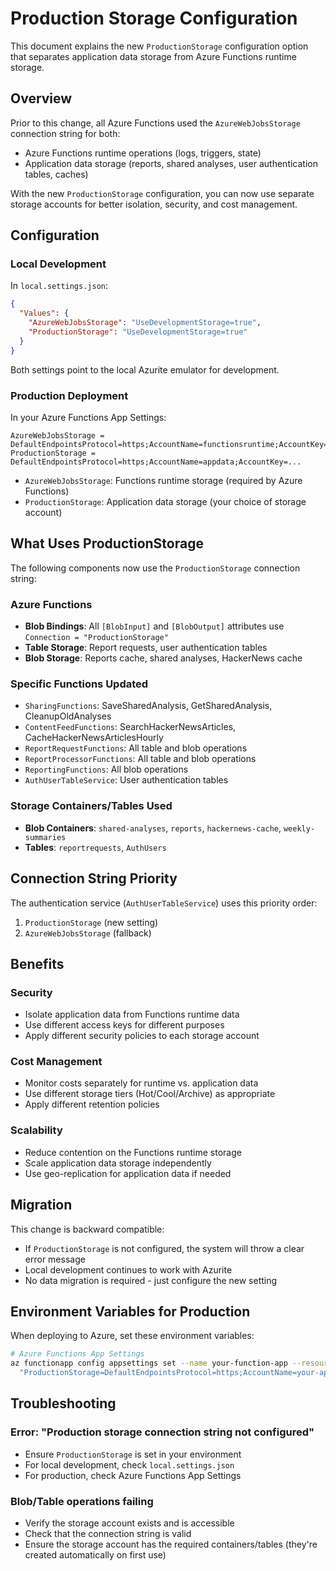 # Production Storage Configuration

This document explains the new `ProductionStorage` configuration option that separates application data storage from Azure Functions runtime storage.

## Overview

Prior to this change, all Azure Functions used the `AzureWebJobsStorage` connection string for both:
- Azure Functions runtime operations (logs, triggers, state)
- Application data storage (reports, shared analyses, user authentication tables, caches)

With the new `ProductionStorage` configuration, you can now use separate storage accounts for better isolation, security, and cost management.

## Configuration

### Local Development

In `local.settings.json`:
```json
{
  "Values": {
    "AzureWebJobsStorage": "UseDevelopmentStorage=true",
    "ProductionStorage": "UseDevelopmentStorage=true"
  }
}
```

Both settings point to the local Azurite emulator for development.

### Production Deployment

In your Azure Functions App Settings:
```
AzureWebJobsStorage = DefaultEndpointsProtocol=https;AccountName=functionsruntime;AccountKey=...
ProductionStorage = DefaultEndpointsProtocol=https;AccountName=appdata;AccountKey=...
```

- `AzureWebJobsStorage`: Functions runtime storage (required by Azure Functions)
- `ProductionStorage`: Application data storage (your choice of storage account)

## What Uses ProductionStorage

The following components now use the `ProductionStorage` connection string:

### Azure Functions
- **Blob Bindings**: All `[BlobInput]` and `[BlobOutput]` attributes use `Connection = "ProductionStorage"`
- **Table Storage**: Report requests, user authentication tables
- **Blob Storage**: Reports cache, shared analyses, HackerNews cache

### Specific Functions Updated
- `SharingFunctions`: SaveSharedAnalysis, GetSharedAnalysis, CleanupOldAnalyses
- `ContentFeedFunctions`: SearchHackerNewsArticles, CacheHackerNewsArticlesHourly
- `ReportRequestFunctions`: All table and blob operations
- `ReportProcessorFunctions`: All table and blob operations
- `ReportingFunctions`: All blob operations
- `AuthUserTableService`: User authentication tables

### Storage Containers/Tables Used
- **Blob Containers**: `shared-analyses`, `reports`, `hackernews-cache`, `weekly-summaries`
- **Tables**: `reportrequests`, `AuthUsers`

## Connection String Priority

The authentication service (`AuthUserTableService`) uses this priority order:
1. `ProductionStorage` (new setting)
2. `AzureWebJobsStorage` (fallback)

## Benefits

### Security
- Isolate application data from Functions runtime data
- Use different access keys for different purposes
- Apply different security policies to each storage account

### Cost Management
- Monitor costs separately for runtime vs. application data
- Use different storage tiers (Hot/Cool/Archive) as appropriate
- Apply different retention policies

### Scalability
- Reduce contention on the Functions runtime storage
- Scale application data storage independently
- Use geo-replication for application data if needed

## Migration

This change is backward compatible:
- If `ProductionStorage` is not configured, the system will throw a clear error message
- Local development continues to work with Azurite
- No data migration is required - just configure the new setting

## Environment Variables for Production

When deploying to Azure, set these environment variables:

```bash
# Azure Functions App Settings
az functionapp config appsettings set --name your-function-app --resource-group your-rg --settings \
  "ProductionStorage=DefaultEndpointsProtocol=https;AccountName=your-app-data-storage;AccountKey=your-key"
```

## Troubleshooting

### Error: "Production storage connection string not configured"
- Ensure `ProductionStorage` is set in your environment
- For local development, check `local.settings.json`
- For production, check Azure Functions App Settings

### Blob/Table operations failing
- Verify the storage account exists and is accessible
- Check that the connection string is valid
- Ensure the storage account has the required containers/tables (they're created automatically on first use)
